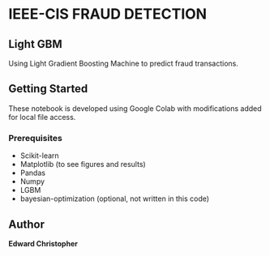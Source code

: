 # IEEE-CIS FRAUD DETECTION
## Light GBM

Using Light Gradient Boosting Machine to predict fraud transactions.

## Getting Started

These notebook is developed using Google Colab with modifications added for local file access.

### Prerequisites

- Scikit-learn
- Matplotlib (to see figures and results)
- Pandas
- Numpy
- LGBM
- bayesian-optimization (optional, not written in this code)

## Author

**Edward Christopher**
